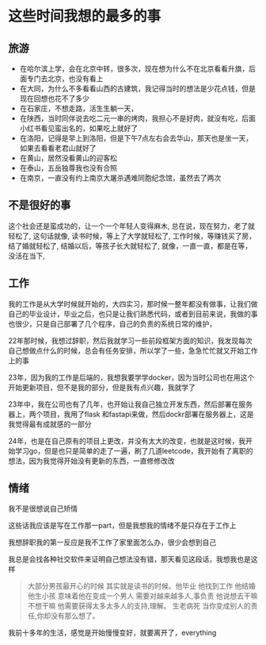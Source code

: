 # 这些时间我想的最多的事

## 旅游

* 在哈尔滨上学，会在北京中转，很多次，现在想为什么不在北京看看升旗，后面专门去北京，也没有看上
* 在大同，为什么不多看看山西的古建筑，我记得当时的想法是少花点钱，但是现在回想也花不了多少
* 在石家庄，不想走路，活生生躺一天，
* 在陕西，当时同伴说去吃二元一串的烤肉，我担心不是好肉，就没有吃，后面小红书看见蛮出名的，如果吃上就好了
* 在洛阳，记得是早上到洛阳，但是下午7点左右会去华山，那天也是坐一天，如果去看看老君山就好了
* 在黄山，居然没看黄山的迎客松
* 在泰山，五岳独尊我也没有合照
* 在南京，一直没有约上南京大屠杀遇难同胞纪念馆，虽然去了两次


## 不是很好的事

这个社会还是蛮成功的，让一个一个年轻人变得麻木,
总在说，现在努力，老了就轻松了,
这句话就像,
读书时候，等上了大学就轻松了,
工作时候，等赚钱买了房，结了婚就轻松了,
结婚以后，等孩子长大就轻松了,
就像，一直一直，都是在等，没活在当下,


## 工作

我的工作是从大学时候就开始的，大四实习，那时候一整年都没有做事，让我们做自己的毕业设计，毕业之后，也只是让我们熟悉代码，或者到目前来说，我做的事也很少，只是自己部署了几个程序，自己的负责的系统日常的维护，

22年那时候，我想过辞职，然后我就学习一些前段框架方面的知识，我发现每次自己想做点什么的时候，总会有任务安排，所以学了一些，急急忙忙就又开始工作上的事

23年，因为我的工作是后端的，我想我要学学docker，因为当时公司也在用这个开始更新项目，但不是我的部分，但是我有点兴趣，我就学了

23年中，我在公司也有了几年，也开始让我自己独立开发东西，然后部署在服务器上，两个项目，我用了flask 和fastapi来做，然后dockr部署在服务器上，这是我觉得最有成就感的一部分

24年，也是在自己原有的项目上更改，并没有太大的改变，也就是这时候，我开始学习go，但是也只是简单的走了一遍，刷了几道leetcode，我开始有了离职的想法，因为我觉得开始没有更新的东西，一直修修改改



## 情绪

我不是很想说自己矫情

这些话我应该是写在工作那一part，但是我想我的情绪不是只存在于工作上

我想辞职我的第一反应是我不工作了家里面怎么办，很少会想到自己

我总是会找各种社交软件来证明自己想法没有错，那天看见这段话，我想我也是这样

> 大部分男孩最开心的时候 其实就是读书的时候。他毕业 他找到工作 他结婚 他生小孩 意味着他在变成一个男人 需要对越来越多人,事负责
> 他说想去干嘛 不想干嘛 他需要获得太多太多人的支持,理解。
> 生老病死 当你变成别人的责任,你却没有那么想了。

我前十多年的生活，感觉是开始慢慢变好，就要离开了，everything
